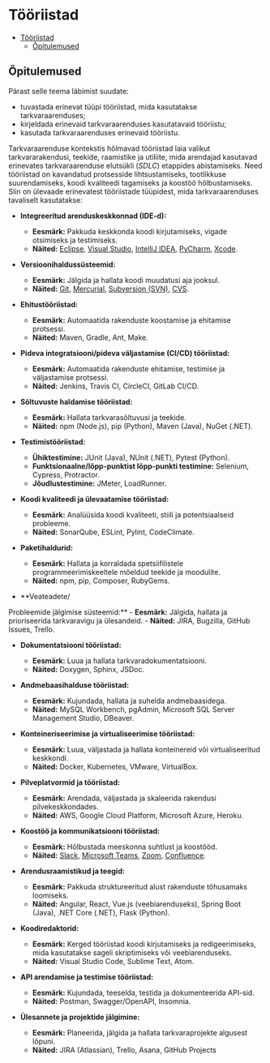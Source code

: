 # Tööriistad

- [Tööriistad](#tööriistad)
  - [Õpitulemused](#õpitulemused)

## Õpitulemused

Pärast selle teema läbimist suudate:

- tuvastada erinevat tüüpi tööriistad, mida kasutatakse tarkvaraarenduses;
- kirjeldada erinevaid tarkvaraarenduses kasutatavaid tööriistu;
- kasutada tarkvaraarenduses erinevaid tööriistu.

Tarkvaraarenduse kontekstis hõlmavad tööriistad laia valikut tarkvararakendusi, teekide, raamistike ja utiliite, mida arendajad kasutavad erinevates tarkvaraarenduse elutsükli (*SDLC*) etappides abistamiseks. Need tööriistad on kavandatud protsesside lihtsustamiseks, tootlikkuse suurendamiseks, koodi kvaliteedi tagamiseks ja koostöö hõlbustamiseks. Siin on ülevaade erinevatest tööriistade tüüpidest, mida tarkvaraarenduses tavaliselt kasutatakse:

- **Integreeritud arenduskeskkonnad (IDE-d):**
    - **Eesmärk:** Pakkuda keskkonda koodi kirjutamiseks, vigade otsimiseks ja testimiseks.
    - **Näited:** [Eclipse](https://www.eclipse.org/), [Visual Studio](https://visualstudio.microsoft.com/), [IntelliJ IDEA](https://www.jetbrains.com/idea/), [PyCharm](https://www.jetbrains.com/pycharm/), [Xcode](https://developer.apple.com/xcode/).

- **Versioonihaldussüsteemid:**
    - **Eesmärk:** Jälgida ja hallata koodi muudatusi aja jooksul.
    - **Näited:** [Git](https://git-scm.com/), [Mercurial](https://www.mercurial-scm.org/), [Subversion (SVN)](https://subversion.apache.org/), [CVS](https://www.gnu.org/software/trans-coord/manual/cvs/cvs.html).

- **Ehitustööriistad:**
    - **Eesmärk:** Automaatida rakenduste koostamise ja ehitamise protsessi.
    - **Näited:** Maven, Gradle, Ant, Make.

- **Pideva integratsiooni/pideva väljastamise (CI/CD) tööriistad:**
    - **Eesmärk:** Automaatida rakenduste ehitamise, testimise ja väljastamise protsessi.
    - **Näited:** Jenkins, Travis CI, CircleCI, GitLab CI/CD.

- **Sõltuvuste haldamise tööriistad:**
    - **Eesmärk:** Hallata tarkvarasõltuvusi ja teekide.
    - **Näited:** npm (Node.js), pip (Python), Maven (Java), NuGet (.NET).

- **Testimistööriistad:**
    - **Ühiktestimine:** JUnit (Java), NUnit (.NET), Pytest (Python).
    - **Funktsionaalne/lõpp-punktist lõpp-punkti testimine:** Selenium, Cypress, Protractor.
    - **Jõudlustestimine:** JMeter, LoadRunner.

- **Koodi kvaliteedi ja ülevaatamise tööriistad:**
    - **Eesmärk:** Analüüsida koodi kvaliteeti, stiili ja potentsiaalseid probleeme.
    - **Näited:** SonarQube, ESLint, Pylint, CodeClimate.

- **Paketihaldurid:**
    - **Eesmärk:** Hallata ja korraldada spetsiifilistele programmeerimiskeeltele mõeldud teekide ja moodulite.
    - **Näited:** npm, pip, Composer, RubyGems.

- **Veateadete/

Probleemide jälgimise süsteemid:**
    - **Eesmärk:** Jälgida, hallata ja prioriseerida tarkvaravigu ja ülesandeid.
    - **Näited:** JIRA, Bugzilla, GitHub Issues, Trello.

- **Dokumentatsiooni tööriistad:**
    - **Eesmärk:** Luua ja hallata tarkvaradokumentatsiooni.
    - **Näited:** Doxygen, Sphinx, JSDoc.

- **Andmebaasihalduse tööriistad:**
    - **Eesmärk:** Kujundada, hallata ja suhelda andmebaasidega.
    - **Näited:** MySQL Workbench, pgAdmin, Microsoft SQL Server Management Studio, DBeaver.

- **Konteineriseerimise ja virtualiseerimise tööriistad:**
    - **Eesmärk:** Luua, väljastada ja hallata konteinereid või virtualiseeritud keskkondi.
    - **Näited:** Docker, Kubernetes, VMware, VirtualBox.

- **Pilveplatvormid ja tööriistad:**
    - **Eesmärk:** Arendada, väljastada ja skaleerida rakendusi pilvekeskkondades.
    - **Näited:** AWS, Google Cloud Platform, Microsoft Azure, Heroku.

- **Koostöö ja kommunikatsiooni tööriistad:**
    - **Eesmärk:** Hõlbustada meeskonna suhtlust ja koostööd.
    - **Näited:** [Slack](https://slack.com/), [Microsoft Teams](https://www.microsoft.com/en-us/microsoft-teams/group-chat-software), [Zoom](https://zoom.us/), [Confluence](https://www.atlassian.com/software/confluence).

- **Arendusraamistikud ja teegid:**
    - **Eesmärk:** Pakkuda struktureeritud alust rakenduste tõhusamaks loomiseks.
    - **Näited:** Angular, React, Vue.js (veebiarenduseks), Spring Boot (Java), .NET Core (.NET), Flask (Python).

- **Koodiredaktorid:**
    - **Eesmärk:** Kerged tööriistad koodi kirjutamiseks ja redigeerimiseks, mida kasutatakse sageli skriptimiseks või veebiarenduseks.
    - **Näited:** Visual Studio Code, Sublime Text, Atom.

- **API arendamise ja testimise tööriistad:**
    - **Eesmärk:** Kujundada, teeselda, testida ja dokumenteerida API-sid.
    - **Näited:** Postman, Swagger/OpenAPI, Insomnia.

- **Ülesannete ja projektide jälgimine:**
  - **Eesmärk:**  Planeerida, jälgida ja hallata tarkvaraprojekte algusest lõpuni.
  - **Näited:** JIRA (Atlassian), Trello, Asana, GitHub Projects
